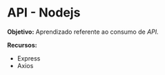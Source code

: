 # API - Nodejs


<p><b>Objetivo:</b> Aprendizado referente ao consumo de <i>API.</i></p>

<b>Recursos:</b><br>
<ul>
  <li> Express </li>
  <li> Axios </li>
</ul>






